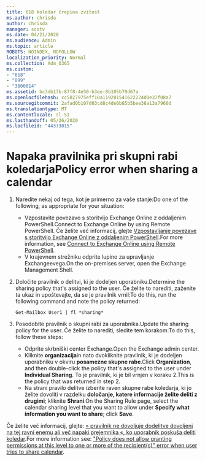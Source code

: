 ```yaml
---
title: 618 koledar črepina zvitost
ms.author: chrisda
author: chrisda
manager: scotv
ms.date: 04/21/2020
ms.audience: Admin
ms.topic: article
ROBOTS: NOINDEX, NOFOLLOW
localization_priority: Normal
ms.collection: Adm_O365
ms.custom:
- "618"
- "899"
- "3800014"
ms.assetid: bc3db17b-87f8-4e50-b3ee-8b105b70d67a
ms.openlocfilehash: cc5827975eff10a119281541622224d0e37f08a7
ms.sourcegitcommit: 2afad0b107d03cd8c4de0b85b5bee38a13a7960d
ms.translationtype: MT
ms.contentlocale: sl-SI
ms.lasthandoff: 05/26/2020
ms.locfileid: "44373015"
---
```

# <a name="policy-error-when-sharing-a-calendar"></a><span data-ttu-id="cff87-102">Napaka pravilnika pri skupni rabi koledarja</span><span class="sxs-lookup"><span data-stu-id="cff87-102">Policy error when sharing a calendar</span></span>

1. <span data-ttu-id="cff87-103">Naredite nekaj od tega, kot je primerno za vaše stanje:</span><span class="sxs-lookup"><span data-stu-id="cff87-103">Do one of the following, as appropriate for your situation:</span></span>
    - <span data-ttu-id="cff87-104">Vzpostavite povezavo s storitvijo Exchange Online z oddaljenim PowerShell.</span><span class="sxs-lookup"><span data-stu-id="cff87-104">Connect to Exchange Online by using Remote PowerShell.</span></span> <span data-ttu-id="cff87-105">Če želite več informacij, glejte [Vzpostavljanje povezave s storitvijo Exchange Online z oddaljenim PowerShell](https://technet.microsoft.com/library/jj984289%28v=exchg.160%29.aspx).</span><span class="sxs-lookup"><span data-stu-id="cff87-105">For more information, see [Connect to Exchange Online using Remote PowerShell](https://technet.microsoft.com/library/jj984289%28v=exchg.160%29.aspx).</span></span>
    - <span data-ttu-id="cff87-106">V krajevnem strežniku odprite lupino za upravljanje Exchangeevega.</span><span class="sxs-lookup"><span data-stu-id="cff87-106">On the on-premises server, open the Exchange Management Shell.</span></span>
2. <span data-ttu-id="cff87-107">Določite pravilnik o delitvi, ki je dodeljen uporabniku.</span><span class="sxs-lookup"><span data-stu-id="cff87-107">Determine the sharing policy that's assigned to the user.</span></span> <span data-ttu-id="cff87-108">Če želite to narediti, zaženite ta ukaz in upoštevajte, da se je pravilnik vrnil:</span><span class="sxs-lookup"><span data-stu-id="cff87-108">To do this, run the following command and note the policy returned:</span></span>

    `
    Get-Mailbox User1 | fl *sharing*
    `

3. <span data-ttu-id="cff87-109">Posodobite pravilnik o skupni rabi za uporabnika.</span><span class="sxs-lookup"><span data-stu-id="cff87-109">Update the sharing policy for the user.</span></span> <span data-ttu-id="cff87-110">Če želite to narediti, sledite tem korakom:</span><span class="sxs-lookup"><span data-stu-id="cff87-110">To do this, follow these steps:</span></span>
    - <span data-ttu-id="cff87-111">Odprite skrbniški center Exchange.</span><span class="sxs-lookup"><span data-stu-id="cff87-111">Open the Exchange admin center.</span></span>
    - <span data-ttu-id="cff87-112">Kliknite **organizacija**in nato dvokliknite pravilnik, ki je dodeljen uporabniku v okviru **posamezne skupne rabe**.</span><span class="sxs-lookup"><span data-stu-id="cff87-112">Click **Organization**, and then double-click the policy that's assigned to the user under **Individual Sharing**.</span></span> <span data-ttu-id="cff87-113">To je pravilnik, ki je bil vrnjen v koraku 2.</span><span class="sxs-lookup"><span data-stu-id="cff87-113">This is the policy that was returned in step 2.</span></span>
    - <span data-ttu-id="cff87-114">Na strani pravilo delitve izberite raven skupne rabe koledarja, ki jo želite dovoliti v razdelku **določanje, katere informacije želite deliti z drugimi**; kliknite **Shrani**.</span><span class="sxs-lookup"><span data-stu-id="cff87-114">On the Sharing Rule page, select the calendar sharing level that you want to allow under **Specify what information you want to share**; click **Save**.</span></span>

<span data-ttu-id="cff87-115">Če želite več informacij, glejte: [» pravilnik ne dovoljuje dodelitve dovoljenj na tej ravni enemu ali več napaki prejemnika «, ko uporabnik poskuša deliti koledar](https://docs.microsoft.com/exchange/troubleshoot/calendar-sharing/policy-permissions-issue).</span><span class="sxs-lookup"><span data-stu-id="cff87-115">For more information see: ["Policy does not allow granting permissions at this level to one or more of the recipient(s)" error when user tries to share calendar](https://docs.microsoft.com/exchange/troubleshoot/calendar-sharing/policy-permissions-issue).</span></span>
